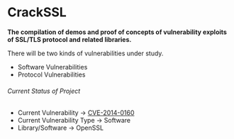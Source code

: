 # CrackSSL

**The compilation of demos and proof of concepts of vulnerability exploits of SSL/TLS protocol and related libraries.**

There will be two kinds of vulnerabilities under study.

* Software Vulnerabilities
* Protocol Vulnerabilities

###### Current Status of Project

* Current Vulnerability      -> [CVE-2014-0160](https://cve.mitre.org/cgi-bin/cvename.cgi?name=cve-2014-0160)
* Current Vulnerability Type -> Software
* Library/Software           -> OpenSSL
